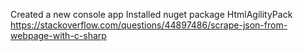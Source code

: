 Created a new console app
Installed nuget package HtmlAgilityPack
https://stackoverflow.com/questions/44897486/scrape-json-from-webpage-with-c-sharp